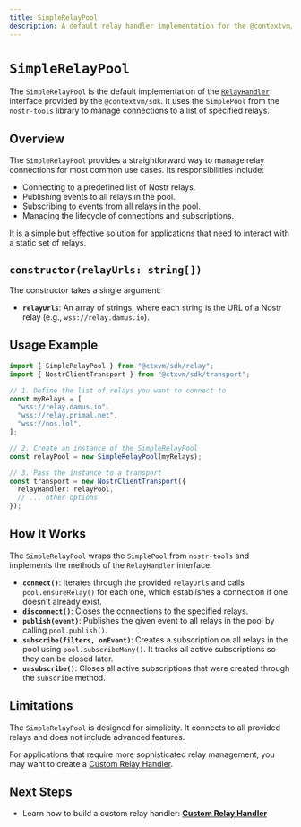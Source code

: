 ```yaml
---
title: SimpleRelayPool
description: A default relay handler implementation for the @contextvm/sdk.
---
```


# `SimpleRelayPool`

The `SimpleRelayPool` is the default implementation of the [`RelayHandler`](/relay/relay-handler-interface) interface provided by the `@contextvm/sdk`. It uses the `SimplePool` from the `nostr-tools` library to manage connections to a list of specified relays.

## Overview

The `SimpleRelayPool` provides a straightforward way to manage relay connections for most common use cases. Its responsibilities include:

- Connecting to a predefined list of Nostr relays.
- Publishing events to all relays in the pool.
- Subscribing to events from all relays in the pool.
- Managing the lifecycle of connections and subscriptions.

It is a simple but effective solution for applications that need to interact with a static set of relays.

## `constructor(relayUrls: string[])`

The constructor takes a single argument:

- **`relayUrls`**: An array of strings, where each string is the URL of a Nostr relay (e.g., `wss://relay.damus.io`).

## Usage Example

```typescript
import { SimpleRelayPool } from "@ctxvm/sdk/relay";
import { NostrClientTransport } from "@ctxvm/sdk/transport";

// 1. Define the list of relays you want to connect to
const myRelays = [
  "wss://relay.damus.io",
  "wss://relay.primal.net",
  "wss://nos.lol",
];

// 2. Create an instance of the SimpleRelayPool
const relayPool = new SimpleRelayPool(myRelays);

// 3. Pass the instance to a transport
const transport = new NostrClientTransport({
  relayHandler: relayPool,
  // ... other options
});
```

## How It Works

The `SimpleRelayPool` wraps the `SimplePool` from `nostr-tools` and implements the methods of the `RelayHandler` interface:

- **`connect()`**: Iterates through the provided `relayUrls` and calls `pool.ensureRelay()` for each one, which establishes a connection if one doesn't already exist.
- **`disconnect()`**: Closes the connections to the specified relays.
- **`publish(event)`**: Publishes the given event to all relays in the pool by calling `pool.publish()`.
- **`subscribe(filters, onEvent)`**: Creates a subscription on all relays in the pool using `pool.subscribeMany()`. It tracks all active subscriptions so they can be closed later.
- **`unsubscribe()`**: Closes all active subscriptions that were created through the `subscribe` method.

## Limitations

The `SimpleRelayPool` is designed for simplicity. It connects to all provided relays and does not include advanced features.

For applications that require more sophisticated relay management, you may want to create a [Custom Relay Handler](/relay/custom-relay-handler).

## Next Steps

- Learn how to build a custom relay handler: **[Custom Relay Handler](/relay/custom-relay-handler)**
